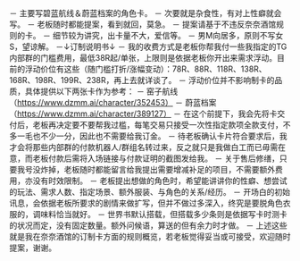 － 主要写碧蓝航线＆蔚蓝档案的角色卡。
－ 次要就是杂食性，有对上性癖就会写。
－ 老板随时都能提案，看到就回，莫急。
－ 提案请基于不违反奈奈酒馆规则的卡。
－ 细节较为讲究，出卡量不大，爱信等。
－ 男M向居多，原则不写女S，望谅解。
－↓订制说明书↓
－ 我的收费方式是老板你帮我付一些我指定的TG内部群的门槛费用，最低38R起/单张，上限则是依据老板你开出来需求浮动。目前的浮动价位有这些（随门槛打折/涨幅变动）：78R、88R、118R、138R、168R、198R、199R、238R，再上去就详谈了。
－ 浮动价位并不影响制卡的品质，具体提供以下两张卡作为参考：
－ 窑子航线（https://www.dzmm.ai/character/352453）
－ 蔚蓝档案（https://www.dzmm.ai/character/389127）
－ 在这个前提下，我会先将卡交付后，老板再决定要不要帮我过槛，每笔交易只接受一次性指定款项全款支付，不多一毛也不少一分，因此也不需要给我订金。
－ 待老板确认卡片符合要求后，我才会将那些内部群的付款机器人/群组名转过来，反之就只是我做白工而已毋需在意，而老板付款后需将入场链接与付款证明的截图发给我。
－ 关于售后修缮，只要我号没炸掉，老板随时都能留言给我提出需要增减补足的项目，不需要额外费用，亦没有时效限制。
－ 老板提出想做的角色时，希望能讲讲你的性癖、想尝试的玩法、需求人数、指定场景、额外服装、与角色的关系/经历。
－ 开场白的初始讯息，会依据老板所要求的剧情来做扩写，但并不做过多深入，终究是要脱角色衣服的，调味料恰当就好。
－ 世界书默认搭载，但搭载多少条则是依据写卡时测卡的状况而定，没有固定数量。额外问候语，算送的但有余力时才做。
－ 上述这些就是我在奈奈酒馆的订制卡方面的规则概览，若老板觉得妥当或可接受，欢迎随时提案，谢谢。
